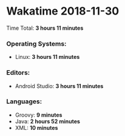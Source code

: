 # Wakatime 2018-11-30

Time Total: **3 hours 11 minutes**

### Operating Systems:
- Linux: **3 hours 11 minutes** 

### Editors:
- Android Studio: **3 hours 11 minutes** 

### Languages:
- Groovy: **9 minutes** 
- Java: **2 hours 52 minutes** 
- XML: **10 minutes** 

